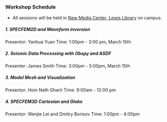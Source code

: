 ### Workshop Schedule

* All sessions will be held in [New Media Center, Lewis Library](http://www.princeton.edu/nmc/) on campus.

##### 1. SPECFEM2D and Waveform inversion

  Presentor: Yanhua Yuan
  Time: 1:00pm - 3:00 pm, March 15th


##### 2. Seismic Data Processing with Obspy and ASDF

  Presenter: James Smith
  Time: 3:00pm - 5:00pm, March 15th


##### 3. Model Mesh and Visualization

  Presentor: Hom Nath Gharti
  Time: 9:00am - 12:00 pm


##### 4. SPECFEM3D Cartesian and Globe
  Presentor: Wenjie Lei and Dmitry Borisov
  Time: 1:00pm - 4:00pm

